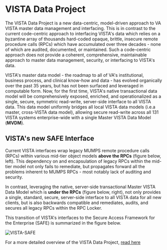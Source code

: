 # VISTA Data Project

The VISTA Data Project is a new data-centric, model-driven approach to VA VISTA master data management and interfacing.  This is in contrast to the current code-centric approach to interfacing VISTA's data which relies on a byzantine array of thousands hard-coded opaque, brittle, insecure remote procedure calls (RPCs) which have accumulated over three decades - none of which are audited, documented, or maintained.  Such a code-centric approach does not provide a coherent, comprehensive, maintainable approach to master data management, security, or interfacing to VISTA's data.

VISTA's master data model - the roadmap to all of VA's institutional, business process, and clinical know-how and data - has evolved organically over the past 35 years, but has not been surfaced and leveraged in computable form.  Now, for the first time, VISTA's native transactional data model will be comprehensively exposed, enriched, and operationalized as a single, secure, symmetric read-write, server-side interface to all VISTA data. This data model uniformly bridges all local VISTA data models (i.e.a master, cross-VISTA data model), allowing secure read-write across all 131 VISTA systems enterprise-wide with a single Master VISTA Data Model (__MVDM__).

##  VISTA's new SAFE Interface

Current VISTA interfaces wrap legacy MUMPS remote procedure calls (RPCs) within various mid-tier object models  __above the RPCs__ (figure below, left). This dependency on and encapsulation of legacy RPCs within the mid-tier model not only fails to remediate, but propagates forward all the problems inherent to MUMPS RPCs - most notably lack of auditing and security. 

In contrast, leveraging the native, server-side transactional Master VISTA Data Model which is __under the RPCs__ (figure below, right), not only provides a single, standard, secure, server-side interface to all VISTA data for all new clients, but is also backwards compatible and remediates, audits, and secures all legacy RPCs within the RPC Locker.

This transition of VISTA's interfaces to the Secure Access Framework for the Enterprise (SAFE) is summarized in the figure below.

![VISTA-SAFE](https://github.com/vistadataproject/documents/blob/master/images/VISTA-SAFE3.png)



For a more detailed overview of the VISTA Data Project, [read here](https://github.com/vistadataproject/documents/tree/master/Background)
